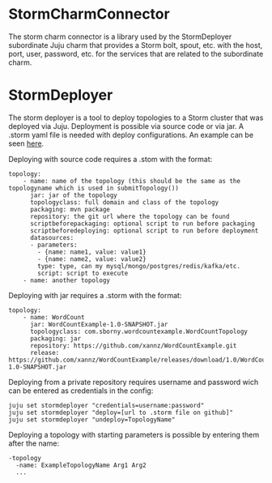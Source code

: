 StormCharmConnector
===================

The storm charm connector is a library used by the StormDeployer subordinate Juju charm that provides a Storm bolt, spout, etc. with the host, port, user, password, etc. for the services that are related to the subordinate charm.

StormDeployer
=============

The storm deployer is a tool to deploy topologies to a Storm cluster that was deployed via Juju.
Deployment is possible via source code or via jar. A .storm yaml file is needed with deploy configurations. An example can be seen [here](https://github.com/xannz/WordCountExample).

Deploying with source code requires a .stom with the format:
```
topology:
    - name: name of the topology (this should be the same as the topologyname which is used in submitTopology())
      jar: jar of the topology
      topologyclass: full domain and class of the topology
      packaging: mvn package 
      repository: the git url where the topology can be found
      scriptbeforepackaging: optional script to run before packaging
      scriptbeforedeploying: optional script to run before deployment
      datasources:
      - parameters:
        - {name: name1, value: value1}
        - {name: name2, value: value2}
        type: type, can my mysql/mongo/postgres/redis/kafka/etc.
        script: script to execute
    - name: another topology
```

Deploying with jar requires a .storm with the format:
```
topology:
    - name: WordCount
      jar: WordCountExample-1.0-SNAPSHOT.jar
      topologyclass: com.sborny.wordcountexample.WordCountTopology
      packaging: jar
      repository: https://github.com/xannz/WordCountExample.git
      release: https://github.com/xannz/WordCountExample/releases/download/1.0/WordCountExample-1.0-SNAPSHOT.jar
```

Deploying from a private repository requires username and password wich can be entered as credentials in the config:
```
juju set stormdeployer "credentials=username:password"
juju set stormdeployer "deploy=[url to .storm file on github]"
juju set stormdeployer "undeploy=TopologyName"
```
Deploying a topology with starting parameters is possible by entering them after the name:
```
-topology
  -name: ExampleTopologyName Arg1 Arg2
  ...
```



